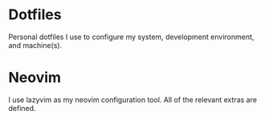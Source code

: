 # Dotfiles

Personal dotfiles I use to configure my system, development environment, and machine(s).

# Neovim

I use lazyvim as my neovim configuration tool. All of the relevant extras are defined.
